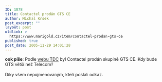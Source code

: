 ```yaml
---
ID: 1878
title: Contactel prodán GTS CE
author: Michal Krsek
post_excerpt: ""
layout: post
oldlink: >
  https://www.marigold.cz/item/contactel-prodan-gts-ce
published: true
post_date: 2005-11-29 14:01:28
---
```

<p><b>ook píše</b>: Podle <a href="http://tdc.com/article.php?id=74462&amp;dogtag=tdcc_abo_press_press_release" >webu TDC</a> byl Contactel prodán skupině GTS CE. Kdy bude GTS větší než Telecom? <br />
<br />
Díky všem nepojmenovaným, kteří poslali odkaz.</p>
